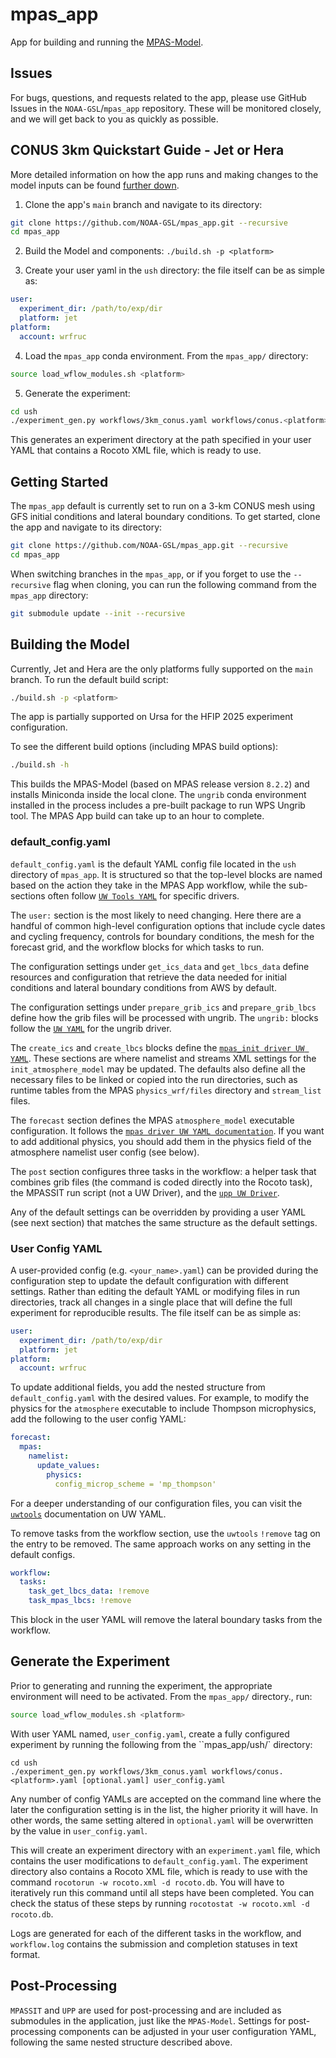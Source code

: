 # mpas_app

App for building and running the [MPAS-Model](https://github.com/NOAA-GSL/MPAS-Model).

## Issues

For bugs, questions, and requests related to the app, please use GitHub Issues in the `NOAA-GSL`/`mpas_app` repository. These will be monitored closely, and we will get back to you as quickly as possible.

## CONUS 3km Quickstart Guide - Jet or Hera

More detailed information on how the app runs and making changes to the model inputs can be found [further down](#getting-started).

1. Clone the app's `main` branch and navigate to its directory:

``` bash
git clone https://github.com/NOAA-GSL/mpas_app.git --recursive
cd mpas_app
```

2. Build the Model and components: `./build.sh -p <platform>`

3. Create your user yaml in the `ush` directory: the file itself can be as simple as:

``` yaml
user:
  experiment_dir: /path/to/exp/dir
  platform: jet
platform:
  account: wrfruc
```

4. Load the `mpas_app` conda environment. From the `mpas_app/` directory:

``` bash
source load_wflow_modules.sh <platform>
```

5. Generate the experiment:

``` bash
cd ush
./experiment_gen.py workflows/3km_conus.yaml workflows/conus.<platform>.yaml <your_user_yaml.yaml>
```

This generates an experiment directory at the path specified in your user YAML that contains a Rocoto XML file, which is ready to use.

## Getting Started

The `mpas_app` default is currently set to run on a 3-km CONUS mesh using GFS initial conditions and lateral boundary conditions. To get started, clone the app and navigate to its directory:

``` bash
git clone https://github.com/NOAA-GSL/mpas_app.git --recursive
cd mpas_app
```

When switching branches in the `mpas_app`, or if you forget to use the `--recursive` flag when cloning, you can run the following command from the `mpas_app` directory:

``` bash
git submodule update --init --recursive
```

## Building the Model

Currently, Jet and Hera are the only platforms fully supported on the `main` branch. To run the default build script:

``` bash
./build.sh -p <platform>
```

The app is partially supported on Ursa for the HFIP 2025 experiment configuration.

To see the different build options (including MPAS build options):

``` bash
./build.sh -h
```

This builds the MPAS-Model (based on MPAS release version `8.2.2`) and installs Miniconda inside the local clone. The `ungrib` conda environment installed in the process includes a pre-built package to run WPS Ungrib tool. The MPAS App build can take up to an hour to complete.

### default_config.yaml

`default_config.yaml` is the default YAML config file located in the `ush` directory of `mpas_app`. It is structured so that the top-level blocks are named based on the action they take in the MPAS App workflow, while the sub-sections often follow [`UW Tools YAML`](https://uwtools.readthedocs.io/en/main/sections/user_guide/yaml/components/index.html) for specific drivers.

The `user:` section is the most likely to need changing. Here there are a handful of common high-level configuration options that include cycle dates and cycling frequency, controls for boundary conditions, the mesh for the forecast grid, and the workflow blocks for which tasks to run.

The configuration settings under `get_ics_data` and `get_lbcs_data` define resources and configuration that retrieve the data needed for initial conditions and lateral boundary conditions from AWS by default.

The configuration settings under `prepare_grib_ics` and `prepare_grib_lbcs` define how the grib files will be processed with ungrib. The `ungrib:` blocks follow the [`UW YAML`](https://uwtools.readthedocs.io/en/main/sections/user_guide/yaml/components/ungrib.html) for the ungrib driver.

The `create_ics` and `create_lbcs` blocks define the [`mpas_init driver UW YAML`](https://uwtools.readthedocs.io/en/main/sections/user_guide/yaml/components/mpas_init.html). These sections are where namelist and streams XML settings for the `init_atmosphere_model` may be updated. The defaults also define all the necessary files to be linked or copied into the run directories, such as runtime tables from the MPAS `physics_wrf/files` directory and `stream_list` files.

The `forecast` section defines the MPAS `atmosphere_model` executable configuration. It follows the [`mpas driver UW YAML documentation`](https://uwtools.readthedocs.io/en/main/sections/user_guide/yaml/components/mpas_init.html). If you want to add additional physics, you should add them in the physics field of the atmosphere namelist user config (see below).

The `post` section configures three tasks in the workflow: a helper task that combines grib files (the command is coded directly into the Rocoto task), the MPASSIT run script (not a UW Driver), and the [`upp UW Driver`](https://uwtools.readthedocs.io/en/main/sections/user_guide/yaml/components/upp.html).

Any of the default settings can be overridden by providing a user YAML (see next section) that matches the same structure as the default settings.

### User Config YAML

A user-provided config (e.g. `<your_name>.yaml`) can be provided during the configuration step to update the default configuration with different settings. Rather than editing the default YAML or modifying files in run directories, track all changes in a single place that will define the full experiment for reproducible results. The file itself can be as simple as:

``` yaml
user:
  experiment_dir: /path/to/exp/dir
  platform: jet
platform:
  account: wrfruc
```

To update additional fields, you add the nested structure from `default_config.yaml` with the desired values. For example, to modify the physics for the `atmosphere` executable to include Thompson microphysics, add the following to the user config YAML:

``` yaml
forecast:
  mpas:
    namelist:
      update_values:
        physics:
          config_microp_scheme = 'mp_thompson'
```

For a deeper understanding of our configuration files, you can visit the [`uwtools`](https://uwtools.readthedocs.io/en/main/sections/user_guide/yaml/index.html) documentation on UW YAML.

To remove tasks from the workflow section, use the `uwtools` `!remove` tag on the entry to be removed. The same approach works on any setting in the default configs.

``` yaml
workflow:
  tasks:
    task_get_lbcs_data: !remove
    task_mpas_lbcs: !remove
```

This block in the user YAML will remove the lateral boundary tasks from the workflow.

## Generate the Experiment

Prior to generating and running the experiment, the appropriate environment will need to be activated. From the `mpas_app/` directory., run:

``` bash
source load_wflow_modules.sh <platform>
```

With user YAML named, `user_config.yaml`, create a fully configured experiment by running the following from the ``mpas_app/ush/` directory:

```
cd ush
./experiment_gen.py workflows/3km_conus.yaml workflows/conus.<platform>.yaml [optional.yaml] user_config.yaml
```

Any number of config YAMLs are accepted on the command line where the later the configuration setting is in the list, the higher priority it will have. In other words, the same setting altered in `optional.yaml` will be overwritten by the value in `user_config.yaml`.

This will create an experiment directory with an `experiment.yaml` file, which contains the user modifications to `default_config.yaml`. The experiment directory also contains a Rocoto XML file, which is ready to use with the command `rocotorun -w rocoto.xml -d rocoto.db`. You will have to iteratively run this command until all steps have been completed. You can check the status of these steps by running `rocotostat -w rocoto.xml -d rocoto.db`.

Logs are generated for each of the different tasks in the workflow, and `workflow.log` contains the submission and completion statuses in text format.

## Post-Processing

`MPASSIT` and `UPP` are used for post-processing and are included as submodules in the application, just like the `MPAS-Model`. Settings for post-processing components can be adjusted in your user configuration YAML, following the same nested structure described above.
